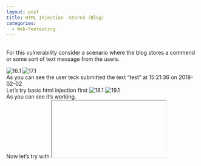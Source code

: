 ```yaml
---
layout: post
title: HTML Injection -Stored (Blog)
categories:
  - Web-Pentesting
---
```


<br>For this vulnerability consider a scenario where the blog stores a commend or some sort of text message from the users.

![16.1](https://teckk2.github.io/assets/images/Web%20Pentest/A1/16.1.png)
![17.1](https://teckk2.github.io/assets/images/Web%20Pentest/A1/17.1.png)
<br>As you can see the user teck submitted the text “test” at 15:21:36 on 2018-02-02
<br> Let’s try basic html injection first
![18.1](https://teckk2.github.io/assets/images/Web%20Pentest/A1/18.1.png)
![19.1](https://teckk2.github.io/assets/images/Web%20Pentest/A1/19.1.png)
<br>As you can see it’s working.
<br>Now let’s try with <iframe>
![20.1](https://teckk2.github.io/assets/images/Web%20Pentest/A1/20.1.png)
![21.1](https://teckk2.github.io/assets/images/Web%20Pentest/A1/21.1.png)
<br>It’s working, so using this we can trick the user to login to the web page and meanwhile we will capture the credential of that user.
![22.1](https://teckk2.github.io/assets/images/Web%20Pentest/A1/22.1.png)
<br>[Payload (Github)](https://github.com/Teckk2/Teck_k2/blob/master/HTML%20Injection%20-Stored%20(Blog))
<br>Now as soon you will submit, the web page will show session expired and login page
![23.1](https://teckk2.github.io/assets/images/Web%20Pentest/A1/23.1.png)
<br>Now refresh the nc and start listening again, and next time any user will login, we will be able to see the credentials.
![24.1](https://teckk2.github.io/assets/images/Web%20Pentest/A1/24.1.png)
![25.1](https://teckk2.github.io/assets/images/Web%20Pentest/A1/25.1.png)

<p class="message">
  ~ Hack the World and Stay Noob
</p>

[Twitter](https://twitter.com/Teck__K2) / [Hack The Box](https://www.hackthebox.eu/profile/966) / [CTF Team](https://ctftime.org/team/20102) /
[Teck_N00bs Community Telegram](https://t.me/Teck_N00bs)

<script src="https://www.hackthebox.eu/badge/966"> </script>


